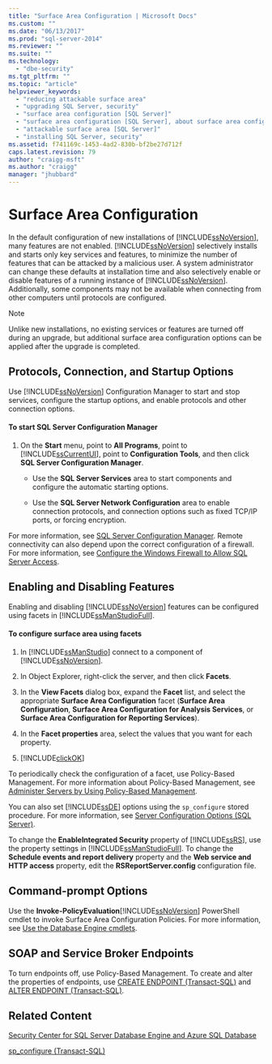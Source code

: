 ```yaml
---
title: "Surface Area Configuration | Microsoft Docs"
ms.custom: ""
ms.date: "06/13/2017"
ms.prod: "sql-server-2014"
ms.reviewer: ""
ms.suite: ""
ms.technology: 
  - "dbe-security"
ms.tgt_pltfrm: ""
ms.topic: "article"
helpviewer_keywords: 
  - "reducing attackable surface area"
  - "upgrading SQL Server, security"
  - "surface area configuration [SQL Server]"
  - "surface area configuration [SQL Server], about surface area configuration"
  - "attackable surface area [SQL Server]"
  - "installing SQL Server, security"
ms.assetid: f741169c-1453-4ad2-830b-bf2be27d712f
caps.latest.revision: 79
author: "craigg-msft"
ms.author: "craigg"
manager: "jhubbard"
---
```

# Surface Area Configuration
  In the default configuration of new installations of [!INCLUDE[ssNoVersion](../../includes/ssnoversion-md.md)], many features are not enabled. [!INCLUDE[ssNoVersion](../../includes/ssnoversion-md.md)] selectively installs and starts only key services and features, to minimize the number of features that can be attacked by a malicious user. A system administrator can change these defaults at installation time and also selectively enable or disable features of a running instance of [!INCLUDE[ssNoVersion](../../includes/ssnoversion-md.md)]. Additionally, some components may not be available when connecting from other computers until protocols are configured.  
  
> [!NOTE]  
>  Unlike new installations, no existing services or features are turned off during an upgrade, but additional surface area configuration options can be applied after the upgrade is completed.  
  
## Protocols, Connection, and Startup Options  
 Use [!INCLUDE[ssNoVersion](../../includes/ssnoversion-md.md)] Configuration Manager to start and stop services, configure the startup options, and enable protocols and other connection options.  
  
#### To start SQL Server Configuration Manager  
  
1.  On the **Start** menu, point to **All Programs**, point to [!INCLUDE[ssCurrentUI](../../includes/sscurrentui-md.md)], point to **Configuration Tools**, and then click **SQL Server Configuration Manager**.  
  
    -   Use the **SQL Server Services** area to start components and configure the automatic starting options.  
  
    -   Use the **SQL Server Network Configuration** area to enable connection protocols, and connection options such as fixed TCP/IP ports, or forcing encryption.  
  
 For more information, see [SQL Server Configuration Manager](../sql-server-configuration-manager.md). Remote connectivity can also depend upon the correct configuration of a firewall. For more information, see [Configure the Windows Firewall to Allow SQL Server Access](../../sql-server/install/configure-the-windows-firewall-to-allow-sql-server-access.md).  
  
## Enabling and Disabling Features  
 Enabling and disabling [!INCLUDE[ssNoVersion](../../includes/ssnoversion-md.md)] features can be configured using facets in [!INCLUDE[ssManStudioFull](../../includes/ssmanstudiofull-md.md)].  
  
#### To configure surface area using facets  
  
1.  In [!INCLUDE[ssManStudio](../../includes/ssmanstudio-md.md)] connect to a component of [!INCLUDE[ssNoVersion](../../includes/ssnoversion-md.md)].  
  
2.  In Object Explorer, right-click the server, and then click **Facets**.  
  
3.  In the **View Facets** dialog box, expand the **Facet** list, and select the appropriate **Surface Area Configuration** facet (**Surface Area Configuration**, **Surface Area Configuration for Analysis Services**, or **Surface Area Configuration for Reporting Services**).  
  
4.  In the **Facet properties** area, select the values that you want for each property.  
  
5.  [!INCLUDE[clickOK](../../includes/clickok-md.md)]  
  
 To periodically check the configuration of a facet, use Policy-Based Management. For more information about Policy-Based Management, see [Administer Servers by Using Policy-Based Management](../policy-based-management/administer-servers-by-using-policy-based-management.md).  
  
 You can also set [!INCLUDE[ssDE](../../includes/ssde-md.md)] options using the `sp_configure` stored procedure. For more information, see [Server Configuration Options &#40;SQL Server&#41;](../../database-engine/configure-windows/server-configuration-options-sql-server.md).  
  
 To change the **EnableIntegrated Security** property of [!INCLUDE[ssRS](../../includes/ssrs-md.md)], use the property settings in [!INCLUDE[ssManStudioFull](../../includes/ssmanstudiofull-md.md)]. To change the **Schedule events and report delivery** property and the **Web service and HTTP access** property, edit the **RSReportServer.config** configuration file.  
  
## Command-prompt Options  
 Use the **Invoke-PolicyEvaluation**[!INCLUDE[ssNoVersion](../../includes/ssnoversion-md.md)] PowerShell cmdlet to invoke Surface Area Configuration Policies. For more information, see [Use the Database Engine cmdlets](../../database-engine/use-the-database-engine-cmdlets.md).  
  
## SOAP and Service Broker Endpoints  
 To turn endpoints off, use Policy-Based Management. To create and alter the properties of endpoints, use [CREATE ENDPOINT &#40;Transact-SQL&#41;](~/t-sql/statements/create-endpoint-transact-sql.md) and [ALTER ENDPOINT &#40;Transact-SQL&#41;](~/t-sql/statements/alter-endpoint-transact-sql.md).  
  
## Related Content  
 [Security Center for SQL Server Database Engine and Azure SQL Database](security-center-for-sql-server-database-engine-and-azure-sql-database.md)  
  
 [sp_configure &#40;Transact-SQL&#41;](~/relational-databases/system-stored-procedures/sp-configure-transact-sql.md)  
  
  